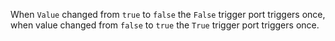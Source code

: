 When `Value` changed from `true` to `false` the `False` trigger port triggers once, when value changed from `false` to `true` the `True` trigger port triggers once.
